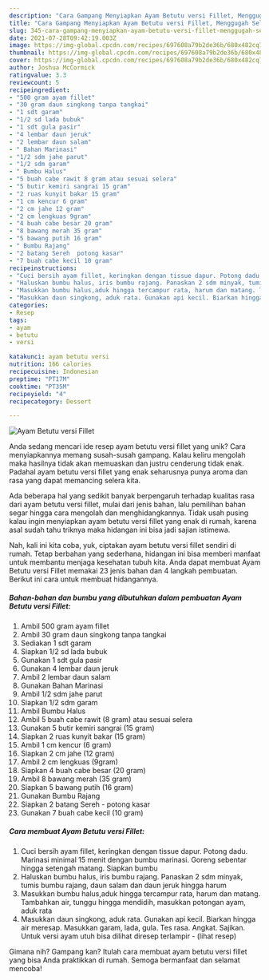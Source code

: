 ```yaml
---
description: "Cara Gampang Menyiapkan Ayam Betutu versi Fillet, Menggugah Selera"
title: "Cara Gampang Menyiapkan Ayam Betutu versi Fillet, Menggugah Selera"
slug: 345-cara-gampang-menyiapkan-ayam-betutu-versi-fillet-menggugah-selera
date: 2021-07-28T09:42:19.003Z
image: https://img-global.cpcdn.com/recipes/697608a79b2de36b/680x482cq70/ayam-betutu-versi-fillet-foto-resep-utama.jpg
thumbnail: https://img-global.cpcdn.com/recipes/697608a79b2de36b/680x482cq70/ayam-betutu-versi-fillet-foto-resep-utama.jpg
cover: https://img-global.cpcdn.com/recipes/697608a79b2de36b/680x482cq70/ayam-betutu-versi-fillet-foto-resep-utama.jpg
author: Joshua McCormick
ratingvalue: 3.3
reviewcount: 5
recipeingredient:
- "500 gram ayam fillet"
- "30 gram daun singkong tanpa tangkai"
- "1 sdt garam"
- "1/2 sd lada bubuk"
- "1 sdt gula pasir"
- "4 lembar daun jeruk"
- "2 lembar daun salam"
- " Bahan Marinasi"
- "1/2 sdm jahe parut"
- "1/2 sdm garam"
- " Bumbu Halus"
- "5 buah cabe rawit 8 gram atau sesuai selera"
- "5 butir kemiri sangrai 15 gram"
- "2 ruas kunyit bakar 15 gram"
- "1 cm kencur 6 gram"
- "2 cm jahe 12 gram"
- "2 cm lengkuas 9gram"
- "4 buah cabe besar 20 gram"
- "8 bawang merah 35 gram"
- "5 bawang putih 16 gram"
- " Bumbu Rajang"
- "2 batang Sereh  potong kasar"
- "7 buah cabe kecil 10 gram"
recipeinstructions:
- "Cuci bersih ayam fillet, keringkan dengan tissue dapur. Potong dadu. Marinasi minimal 15 menit dengan bumbu marinasi. Goreng sebentar hingga setengah matang. Siapkan bumbu"
- "Haluskan bumbu halus, iris bumbu rajang. Panaskan 2 sdm minyak, tumis bumbu rajang, daun salam dan daun jeruk hingga harum"
- "Masukkan bumbu halus,aduk hingga tercampur rata, harum dan matang. Tambahkan air, tunggu hingga mendidih, masukkan potongan ayam, aduk rata"
- "Masukkan daun singkong, aduk rata. Gunakan api kecil. Biarkan hingga air meresap. Masukkan garam, lada, gula. Tes rasa. Angkat. Sajikan. Untuk versi ayam utuh bisa dilihat diresep terlampir           (lihat resep)"
categories:
- Resep
tags:
- ayam
- betutu
- versi

katakunci: ayam betutu versi 
nutrition: 166 calories
recipecuisine: Indonesian
preptime: "PT17M"
cooktime: "PT35M"
recipeyield: "4"
recipecategory: Dessert

---
```



![Ayam Betutu versi Fillet](https://img-global.cpcdn.com/recipes/697608a79b2de36b/680x482cq70/ayam-betutu-versi-fillet-foto-resep-utama.jpg)

Anda sedang mencari ide resep ayam betutu versi fillet yang unik? Cara menyiapkannya memang susah-susah gampang. Kalau keliru mengolah maka hasilnya tidak akan memuaskan dan justru cenderung tidak enak. Padahal ayam betutu versi fillet yang enak seharusnya punya aroma dan rasa yang dapat memancing selera kita.



Ada beberapa hal yang sedikit banyak berpengaruh terhadap kualitas rasa dari ayam betutu versi fillet, mulai dari jenis bahan, lalu pemilihan bahan segar hingga cara mengolah dan menghidangkannya. Tidak usah pusing kalau ingin menyiapkan ayam betutu versi fillet yang enak di rumah, karena asal sudah tahu triknya maka hidangan ini bisa jadi sajian istimewa.


Nah, kali ini kita coba, yuk, ciptakan ayam betutu versi fillet sendiri di rumah. Tetap berbahan yang sederhana, hidangan ini bisa memberi manfaat untuk membantu menjaga kesehatan tubuh kita. Anda dapat membuat Ayam Betutu versi Fillet memakai 23 jenis bahan dan 4 langkah pembuatan. Berikut ini cara untuk membuat hidangannya.

<!--inarticleads1-->

##### Bahan-bahan dan bumbu yang dibutuhkan dalam pembuatan Ayam Betutu versi Fillet:

1. Ambil 500 gram ayam fillet
1. Ambil 30 gram daun singkong tanpa tangkai
1. Sediakan 1 sdt garam
1. Siapkan 1/2 sd lada bubuk
1. Gunakan 1 sdt gula pasir
1. Gunakan 4 lembar daun jeruk
1. Ambil 2 lembar daun salam
1. Gunakan  Bahan Marinasi
1. Ambil 1/2 sdm jahe parut
1. Siapkan 1/2 sdm garam
1. Ambil  Bumbu Halus
1. Ambil 5 buah cabe rawit (8 gram) atau sesuai selera
1. Gunakan 5 butir kemiri sangrai (15 gram)
1. Siapkan 2 ruas kunyit bakar (15 gram)
1. Ambil 1 cm kencur (6 gram)
1. Siapkan 2 cm jahe (12 gram)
1. Ambil 2 cm lengkuas (9gram)
1. Siapkan 4 buah cabe besar (20 gram)
1. Ambil 8 bawang merah (35 gram)
1. Siapkan 5 bawang putih (16 gram)
1. Gunakan  Bumbu Rajang
1. Siapkan 2 batang Sereh - potong kasar
1. Gunakan 7 buah cabe kecil (10 gram)




<!--inarticleads2-->

##### Cara membuat Ayam Betutu versi Fillet:

1. Cuci bersih ayam fillet, keringkan dengan tissue dapur. Potong dadu. Marinasi minimal 15 menit dengan bumbu marinasi. Goreng sebentar hingga setengah matang. Siapkan bumbu
1. Haluskan bumbu halus, iris bumbu rajang. Panaskan 2 sdm minyak, tumis bumbu rajang, daun salam dan daun jeruk hingga harum
1. Masukkan bumbu halus,aduk hingga tercampur rata, harum dan matang. Tambahkan air, tunggu hingga mendidih, masukkan potongan ayam, aduk rata
1. Masukkan daun singkong, aduk rata. Gunakan api kecil. Biarkan hingga air meresap. Masukkan garam, lada, gula. Tes rasa. Angkat. Sajikan. Untuk versi ayam utuh bisa dilihat diresep terlampir -           (lihat resep)




Gimana nih? Gampang kan? Itulah cara membuat ayam betutu versi fillet yang bisa Anda praktikkan di rumah. Semoga bermanfaat dan selamat mencoba!
